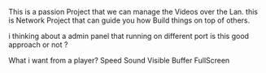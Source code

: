 

This is a passion Project that we can manage the Videos over the Lan.
this is  Network Project that can guide you how Build things on top of others.

i thinking about a admin panel that running on different port
is this good approach or not ?


What i want from a player? 
Speed 
Sound 
Visible Buffer
FullScreen